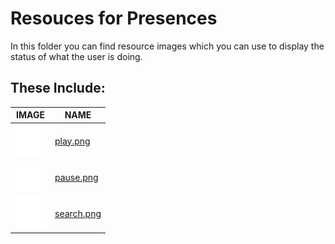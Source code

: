# Resouces for Presences

In this folder you can find resource images which you can use to display the status of what the user is doing.

## These Include:

| IMAGE                                                                        | NAME                     |
| ---------------------------------------------------------------------------- | ------------------------ |
| <img src="play.png" style="background: black;" height="50px">   | [play.png](play.png)     |
| <img src="pause.png" style="background-color: rgba(0,0,0,25);" height="50px">  | [pause.png](pause.png)   |
| <img src="search.png" style="background-color: rgba(0,0,0,25);" height="50px"> | [search.png](search.png) |
